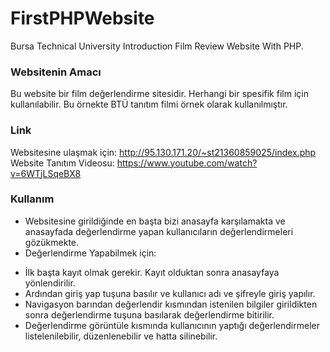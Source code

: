 # FirstPHPWebsite
Bursa Technical University Introduction Film Review Website With PHP.


### Websitenin Amacı
Bu website bir film değerlendirme sitesidir. Herhangi bir spesifik film için kullanılabilir. Bu örnekte BTÜ tanıtım filmi örnek olarak kullanılmıştır.

### Link
Websitesine ulaşmak için: http://95.130.171.20/~st21360859025/index.php
Website Tanıtım Videosu: https://www.youtube.com/watch?v=6WTjLSqeBX8

### Kullanım
- Websitesine girildiğinde en başta bizi anasayfa karşılamakta ve anasayfada değerlendirme yapan kullanıcıların değerlendirmeleri gözükmekte.
- Değerlendirme Yapabilmek için:
* İlk başta kayıt olmak gerekir. Kayıt olduktan sonra anasayfaya yönlendirilir.
* Ardından giriş yap tuşuna basılır ve kullanıcı adı ve şifreyle giriş yapılır.
* Navigasyon barından değerlendir kısmından istenilen bilgiler girildikten sonra değerlendirme tuşuna basılarak değerlendirme bitirilir.
* Değerlendirme görüntüle kısmında kullanıcının yaptığı değerlendirmeler listelenilebilir, düzenlenebilir ve hatta silinebilir.
